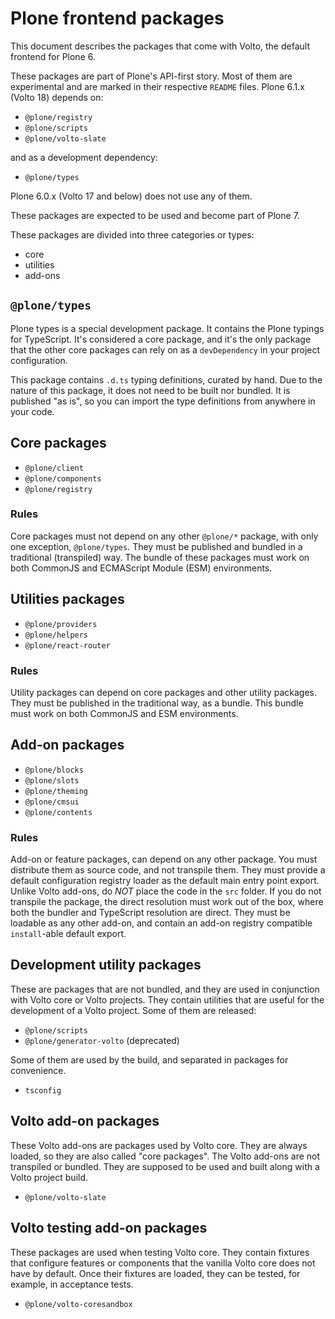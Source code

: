 # Plone frontend packages

This document describes the packages that come with Volto, the default frontend for Plone 6.

These packages are part of Plone's API-first story.
Most of them are experimental and are marked in their respective `README` files.
Plone 6.1.x (Volto 18) depends on:
- `@plone/registry`
- `@plone/scripts`
- `@plone/volto-slate`

and as a development dependency:
- `@plone/types`

Plone 6.0.x (Volto 17 and below) does not use any of them.

These packages are expected to be used and become part of Plone 7.

These packages are divided into three categories or types:

- core
- utilities
- add-ons


## `@plone/types`

Plone types is a special development package.
It contains the Plone typings for TypeScript.
It's considered a core package, and it's the only package that the other core packages can rely on as a `devDependency` in your project configuration.

This package contains `.d.ts` typing definitions, curated by hand.
Due to the nature of this package, it does not need to be built nor bundled.
It is published "as is", so you can import the type definitions from anywhere in your code.


## Core packages

-   `@plone/client`
-   `@plone/components`
-   `@plone/registry`


### Rules

Core packages must not depend on any other `@plone/*` package, with only one exception, `@plone/types`.
They must be published and bundled in a traditional (transpiled) way.
The bundle of these packages must work on both CommonJS and ECMAScript Module (ESM) environments.


## Utilities packages

-   `@plone/providers`
-   `@plone/helpers`
-   `@plone/react-router`


### Rules

Utility packages can depend on core packages and other utility packages.
They must be published in the traditional way, as a bundle.
This bundle must work on both CommonJS and ESM environments.


## Add-on packages

-   `@plone/blocks`
-   `@plone/slots`
-   `@plone/theming`
-   `@plone/cmsui`
-   `@plone/contents`


### Rules

Add-on or feature packages, can depend on any other package.
You must distribute them as source code, and not transpile them.
They must provide a default configuration registry loader as the default main entry point export.
Unlike Volto add-ons, do *NOT* place the code in the `src` folder.
If you do not transpile the package, the direct resolution must work out of the box, where both the bundler and TypeScript resolution are direct.
They must be loadable as any other add-on, and contain an add-on registry compatible `install`-able default export.


## Development utility packages

These are packages that are not bundled, and they are used in conjunction with Volto core or Volto projects.
They contain utilities that are useful for the development of a Volto project.
Some of them are released:

- `@plone/scripts`
- `@plone/generator-volto` (deprecated)

Some of them are used by the build, and separated in packages for convenience.

- `tsconfig`


## Volto add-on packages

These Volto add-ons are packages used by Volto core.
They are always loaded, so they are also called "core packages".
The Volto add-ons are not transpiled or bundled.
They are supposed to be used and built along with a Volto project build.

- `@plone/volto-slate`


## Volto testing add-on packages

These packages are used when testing Volto core.
They contain fixtures that configure features or components that the vanilla Volto core does not have by default.
Once their fixtures are loaded, they can be tested, for example, in acceptance tests.

- `@plone/volto-coresandbox`
